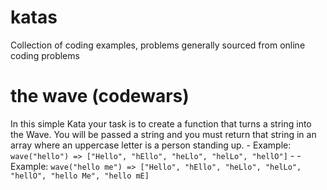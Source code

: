 # katas
Collection of coding examples, problems generally sourced from online coding problems

# the wave (codewars)
In this simple Kata your task is to create a function that turns a string into the Wave. You will be passed a string and you must return that string in an array where an uppercase letter is a person standing up.
    - Example: `wave("hello") => ["Hello", "hEllo", "heLlo", "helLo", "hellO"]`
    -  - Example: `wave("hello me") => ["Hello", "hEllo", "heLlo", "helLo", "hellO", "hello Me", "hello mE]`